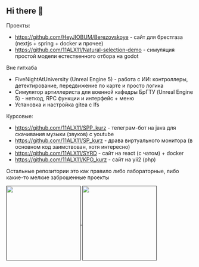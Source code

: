## Hi there 👋

Проекты:
- https://github.com/HeyJIOBUM/Berezovskoye         - сайт для брестгаза (nextjs + spring + docker и прочее)
- https://github.com/11ALX11/Natural-selection-demo - симуляция простой модели естественного отбора на godot

Вне гитхаба
- FiveNightAtUniversity (Unreal Engine 5) - работа с ИИ: контроллеры, детектирование, передвижение по карте и просто логика
- Симулятор артиллериста для военной кафедры БрГТУ (Unreal Engine 5) - неткод, RPC функции и интерфейс + меню
- Установка и настройка gitea c lfs

Курсовые:
- https://github.com/11ALX11/SPP_kurz  - телеграм-бот на java для скачивания музыки (звуков) с youtube
- https://github.com/11ALX11/SP_kurz   - драва виртуального монитора (в основном код заимствован, хотя интересно)
- https://github.com/11ALX11/SYRD      - сайт на react (с чатом) + docker
- https://github.com/11ALX11/KPO_kurz  - сайт на yii2 (php)

Остальные репозитории это как правило либо лабораторные, либо какие-то мелкие заброшенные проекты

<a href="">
  <img height=200 align="center" src="https://github-readme-stats.vercel.app/api?username=11ALX11&show_icons=true&theme=transparent" />
</a>

<a href="">
  <img height=200 align="center" src="https://github-readme-stats.vercel.app/api/top-langs/?username=11ALX11&show_icons=true&theme=transparent&layout=compact" />
</a>
